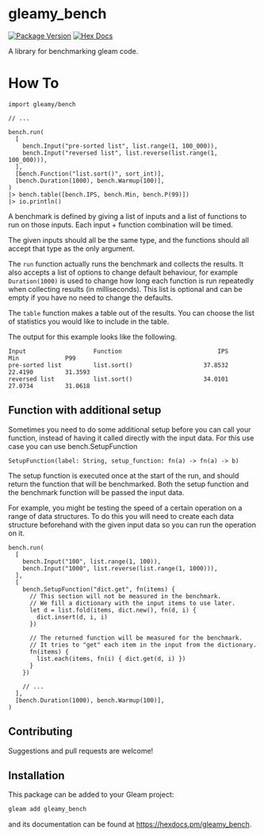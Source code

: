 # gleamy_bench

[![Package Version](https://img.shields.io/hexpm/v/gleamy_bench)](https://hex.pm/packages/gleamy_bench)
[![Hex Docs](https://img.shields.io/badge/hex-docs-ffaff3)](https://hexdocs.pm/gleamy_bench/)

A library for benchmarking gleam code.

# How To

```gleam
import gleamy/bench

// ...

bench.run(
  [
    bench.Input("pre-sorted list", list.range(1, 100_000)),
    bench.Input("reversed list", list.reverse(list.range(1, 100_000))),
  ],
  [bench.Function("list.sort()", sort_int)],
  [bench.Duration(1000), bench.Warmup(100)],
)
|> bench.table([bench.IPS, bench.Min, bench.P(99)])
|> io.println()
```

A benchmark is defined by giving a list of inputs and a list of functions to run on those inputs. Each input + function combination will be timed.

The given inputs should all be the same type, and the functions should all accept that type as the only argument.

The `run` function actually runs the benchmark and collects the results. It also accepts a list of options to change default behaviour, for example `Duration(1000)` is used to change how long each function is run repeatedly when collecting results (in milliseconds). This list is optional and can be empty if you have no need to change the defaults.

The `table` function makes a table out of the results. You can choose the list of statistics you would like to include in the table.

The output for this example looks like the following.

```
Input                   Function                           IPS             Min             P99
pre-sorted list         list.sort()                    37.8532         22.4190         31.3593
reversed list           list.sort()                    34.0101         27.0734         31.0618
```

## Function with additional setup

Sometimes you need to do some additional setup before you can call your function, instead of having it called directly with the input data.
For this use case you can use bench.SetupFunction

`SetupFunction(label: String, setup_function: fn(a) -> fn(a) -> b)`

The setup function is executed once at the start of the run, and should return the function that will be benchmarked.
Both the setup function and the benchmark function will be passed the input data.

For example, you might be testing the speed of a certain operation on a range of data structures.
To do this you will need to create each data structure beforehand with the given input data so you can run the operation on it.

```gleam
bench.run(
  [
    bench.Input("100", list.range(1, 100)),
    bench.Input("1000", list.reverse(list.range(1, 1000))),
  ],
  [
    bench.SetupFunction("dict.get", fn(items) {
      // This section will not be measured in the benchmark.
      // We fill a dictionary with the input items to use later.
      let d = list.fold(items, dict.new(), fn(d, i) {
        dict.insert(d, i, i)
      })

      // The returned function will be measured for the benchmark.
      // It tries to "get" each item in the input from the dictionary.
      fn(items) {
        list.each(items, fn(i) { dict.get(d, i) })
      }
    })

    // ...
  ],
  [bench.Duration(1000), bench.Warmup(100)],
)
```

## Contributing

Suggestions and pull requests are welcome!

## Installation

This package can be added to your Gleam project:

```sh
gleam add gleamy_bench
```

and its documentation can be found at <https://hexdocs.pm/gleamy_bench>.
